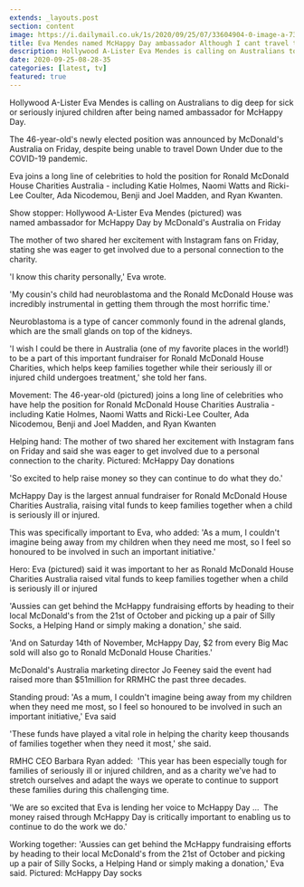 ```yaml
---
extends: _layouts.post
section: content
image: https://i.dailymail.co.uk/1s/2020/09/25/07/33604904-0-image-a-73_1601013808087.jpg 
title: Eva Mendes named McHappy Day ambassador Although I cant travel to Australia, I am really proud 
description: Hollywood A-Lister Eva Mendes is calling on Australians to dig deep for sick or seriously injured children after being named ambassador for McHappy Day. 
date: 2020-09-25-08-28-35 
categories: [latest, tv] 
featured: true 
--- 
```

Hollywood A-Lister Eva Mendes is calling on Australians to dig deep for sick or seriously injured children after being named ambassador for McHappy Day.

The 46-year-old's newly elected position was announced by McDonald's Australia on Friday, despite being unable to travel Down Under due to the COVID-19 pandemic.

Eva joins a long line of celebrities to hold the position for Ronald McDonald House Charities Australia - including Katie Holmes, Naomi Watts and Ricki-Lee Coulter, Ada Nicodemou, Benji and Joel Madden, and Ryan Kwanten. 

Show stopper: Hollywood A-Lister Eva Mendes (pictured) was named ambassador for McHappy Day by McDonald's Australia on Friday

The mother of two shared her excitement with Instagram fans on Friday, stating she was eager to get involved due to a personal connection to the charity. 

'I know this charity personally,' Eva wrote.

'My cousin's child had neuroblastoma and the Ronald McDonald House was incredibly instrumental in getting them through the most horrific time.'

Neuroblastoma is a type of cancer commonly found in the adrenal glands, which are the small glands on top of the kidneys.

'I wish I could be there in Australia (one of my favorite places in the world!) to be a part of this important fundraiser for Ronald McDonald House Charities, which helps keep families together while their seriously ill or injured child undergoes treatment,' she told her fans.

Movement: The 46-year-old (pictured) joins a long line of celebrities who have help the position for Ronald McDonald House Charities Australia - including Katie Holmes, Naomi Watts and Ricki-Lee Coulter, Ada Nicodemou, Benji and Joel Madden, and Ryan Kwanten

Helping hand: The mother of two shared her excitement with Instagram fans on Friday and said she was eager to get involved due to a personal connection to the charity. Pictured: McHappy Day donations

'So excited to help raise money so they can continue to do what they do.'

McHappy Day is the largest annual fundraiser for Ronald McDonald House Charities Australia, raising vital funds to keep families together when a child is seriously ill or injured.

This was specifically important to Eva, who added: 'As a mum, I couldn't imagine being away from my children when they need me most, so I feel so honoured to be involved in such an important initiative.'  

Hero: Eva (pictured) said it was important to her as Ronald McDonald House Charities Australia raised vital funds to keep families together when a child is seriously ill or injured

'Aussies can get behind the McHappy fundraising efforts by heading to their local McDonald's from the 21st of October and picking up a pair of Silly Socks, a Helping Hand or simply making a donation,' she said.

'And on Saturday 14th of November, McHappy Day, $2 from every Big Mac sold will also go to Ronald McDonald House Charities.'

McDonald's Australia marketing director Jo Feeney said the event had raised more than $51million for RRMHC the past three decades. 

Standing proud: 'As a mum, I couldn't imagine being away from my children when they need me most, so I feel so honoured to be involved in such an important initiative,' Eva said

'These funds have played a vital role in helping the charity keep thousands of families together when they need it most,' she said.

RMHC CEO Barbara Ryan added:  'This year has been especially tough for families of seriously ill or injured children, and as a charity we've had to stretch ourselves and adapt the ways we operate to continue to support these families during this challenging time.

'We are so excited that Eva is lending her voice to McHappy Day ...  The money raised through McHappy Day is critically important to enabling us to continue to do the work we do.'  

Working together: 'Aussies can get behind the McHappy fundraising efforts by heading to their local McDonald's from the 21st of October and picking up a pair of Silly Socks, a Helping Hand or simply making a donation,' Eva said. Pictured: McHappy Day socks

